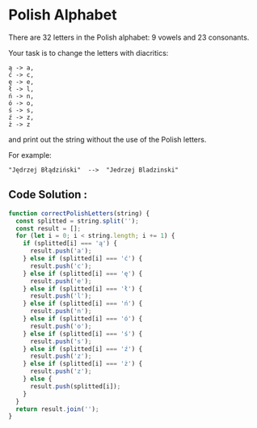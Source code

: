 # Polish Alphabet 

There are 32 letters in the Polish alphabet: 9 vowels and 23 consonants.

Your task is to change the letters with diacritics:

```
ą -> a,
ć -> c,
ę -> e,
ł -> l,
ń -> n,
ó -> o,
ś -> s,
ź -> z,
ż -> z
```

and print out the string without the use of the Polish letters.

For example:
```
"Jędrzej Błądziński"  -->  "Jedrzej Bladzinski"
``` 

## Code Solution : 

```js
function correctPolishLetters(string) {
  const splitted = string.split('');
  const result = [];
  for (let i = 0; i < string.length; i += 1) {
    if (splitted[i] === 'ą') {
      result.push('a');
    } else if (splitted[i] === 'ć') {
      result.push('c');
    } else if (splitted[i] === 'ę') {
      result.push('e');
    } else if (splitted[i] === 'ł') {
      result.push('l');
    } else if (splitted[i] === 'ń') {
      result.push('n');
    } else if (splitted[i] === 'ó') {
      result.push('o');
    } else if (splitted[i] === 'ś') {
      result.push('s');
    } else if (splitted[i] === 'ź') {
      result.push('z');
    } else if (splitted[i] === 'ż') {
      result.push('z');
    } else {
      result.push(splitted[i]);
    }
  }
  return result.join('');
}

```